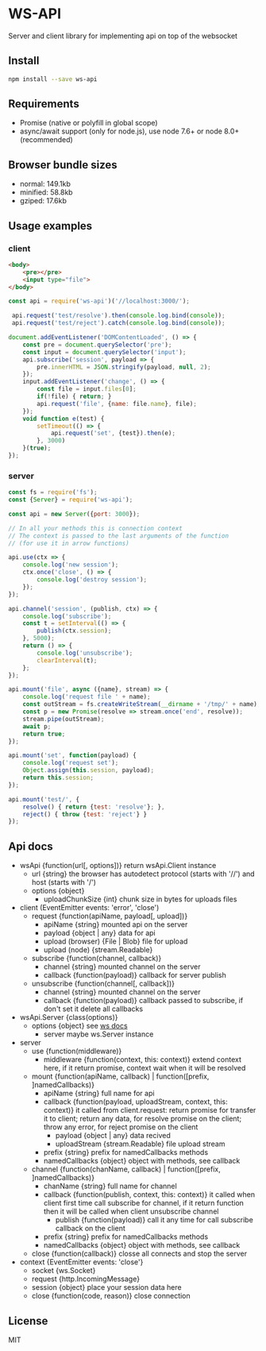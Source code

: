 # WS-API

Server and client library for implementing api on top of the websocket

## Install

```bash
npm install --save ws-api
```

## Requirements

- Promise (native or polyfill in global scope)
- async/await support (only for node.js), use node 7.6+ or node 8.0+ (recommended)

## Browser bundle sizes

- normal: 149.1kb
- minified: 58.8kb
- gziped: 17.6kb

## Usage examples

### client

```html
<body>
    <pre></pre>
    <input type="file">
</body>
```

```js
const api = require('ws-api')('//localhost:3000/');

 api.request('test/resolve').then(console.log.bind(console));
 api.request('test/reject').catch(console.log.bind(console));

document.addEventListener('DOMContentLoaded', () => {
    const pre = document.querySelector('pre');
    const input = document.querySelector('input');
    api.subscribe('session', payload => {
        pre.innerHTML = JSON.stringify(payload, null, 2);
    });
    input.addEventListener('change', () => {
        const file = input.files[0];
        if(!file) { return; }
        api.request('file', {name: file.name}, file);
    });
    void function e(test) {
        setTimeout(() => {
            api.request('set', {test}).then(e);
        }, 3000)
    }(true);
});
```

### server

```js
const fs = require('fs');
const {Server} = require('ws-api');

const api = new Server({port: 3000});

// In all your methods this is connection context
// The context is passed to the last arguments of the function
// (for use it in arrow functions)

api.use(ctx => {
    console.log('new session');
    ctx.once('close', () => {
        console.log('destroy session');
    });
});

api.channel('session', (publish, ctx) => {
    console.log('subscribe');
    const t = setInterval(() => {
        publish(ctx.session);
    }, 5000);
    return () => {
        console.log('unsubscribe');
        clearInterval(t);
    };
});

api.mount('file', async ({name}, stream) => {
    console.log('request file ' + name);
    const outStream = fs.createWriteStream(__dirname + '/tmp/' + name);
    const p = new Promise(resolve => stream.once('end', resolve));
    stream.pipe(outStream);
    await p;
    return true;
});

api.mount('set', function(payload) {
    console.log('request set');
    Object.assign(this.session, payload);
    return this.session;
});

api.mount('test/', {
    resolve() { return {test: 'resolve'}; },
    reject() { throw {test: 'reject'} }
});
```

## Api docs

- wsApi {function(url[, options])} return wsApi.Client instance
  - url {string} the browser has autodetect protocol (starts with '//') and host (starts with '/')
  - options {object}
    - uploadChunkSize {int} chunk size in bytes for uploads files
- client (EventEmitter events: 'error', 'close')
  - request {function(apiName, payload[, upload])}
    - apiName {string} mounted api on the server
    - payload {object | any} data for api
    - upload (browser) {File | Blob} file for upload
    - upload (node) {stream.Readable}
  - subscribe {function(channel, callback)}
    - channel {string} mounted channel on the server
    - callback {function(payload)} callback for server publish
  - unsubscribe {function(channel[, callback])}
    - channel {string} mounted channel on the server
    - callback {function(payload)} callback passed to subscribe, if don't set it delete all callbacks
- wsApi.Server {class(options)}
  - options {object} see [ws docs](https://github.com/websockets/ws/blob/master/doc/ws.md#new-websocketserveroptions-callback)
    - server maybe ws.Server instance
- server
  - use {function(middleware)}
    - middleware {function(context, this: context)} extend context here, if it return promise, context wait when it will be resolved
  - mount {function(apiName, callback) | function([prefix, ]namedCallbacks)}
    - apiName {string} full name for api
    - callback {function(payload, uploadStream, context, this: context)} it called from client.request: return promise for transfer it to client; return any data, for resolve promise on the client; throw any error, for reject promise on the client
      - payload {object | any} data recived
      - uploadStream {stream.Readable} file upload stream
    - prefix {string} prefix for namedCallbacks methods
    - namedCallbacks {object} object with methods, see callback
  - channel {function(chanName, callback) | function([prefix, ]namedCallbacks)}
    - chanName {string} full name for channel
    - callback {function(publish, context, this: context)} it called when client first time call subscribe for channel, if it return function then it will be called when client unsubscribe channel
      - publish {function(payload)} call it any time for call subscribe callback on the client
    - prefix {string} prefix for namedCallbacks methods
    - namedCallbacks {object} object with methods, see callback
  - close {function(callback)} closse all connects and stop the server
- context {EventEmitter events: 'close'}
  - socket {ws.Socket}
  - request {http.IncomingMessage}
  - session {object} place your session data here
  - close {function(code, reason)} close connection

## License

MIT

